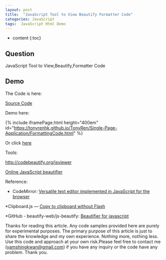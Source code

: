```yaml
---
layout: post
title:  "JavaScript Tool to View Beautify Formatter Code"
categories: JavaScript
tags:  JavaScript Html Demo
---
```

* content
{:toc}


## Question

JavaScript Tool to View,Beautify,Formatter Code






## Demo

The Code is here:

[Source Code](https://github.com/TonyRenHK/TonyRen/blob/master/Single-Page-Application/FormattingCode.html)

Demo here:

{% include iframePage.html height="400em" id="https://tonyrenhk.github.io/TonyRen/Single-Page-Application/FormattingCode.html" %}


Or click [here](https://tonyrenhk.github.io/TonyRen/Single-Page-Application/FormattingCode.html)

Tools: 

http://codebeautify.org/jsviewer

[Online JavaScript beautifier](http://jsbeautifier.org/)
 
Reference:
  * CodeMirror: [Versatile text editor implemented in JavaScript for the browser](https://codemirror.net/)
  
  *Clipboard.js — [Copy to clipboard without Flash](https://clipboardjs.com/) 
  
  *GitHub - beautify-web/js-beautify: [Beautifier for javascript](https://github.com/beautify-web/js-beautify)



Thanks for reading this article. Any code samples provided here are purely for experimental purposes. The primary purpose of this article is just to share the knowledge and my own experience. Nothing more, nothing less. Use this code and approach at your own risk.Please feel free to contact me (yamshingkwan@gmail.com) if you have any inquiry or the code have any problem. Thank you.
